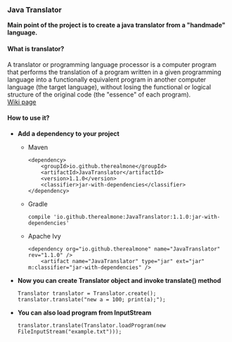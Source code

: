 <h3>Java Translator</h3>
<p>
    <b> Main point of the project is to create a java translator from a "handmade" language. </b>
</p>
<h4>What is translator?</h4>
<p> 
    A translator or programming language processor is a computer program that performs the translation of a program written in a given programming language into a functionally equivalent program in another computer language (the target language), without losing the functional or logical structure of the original code (the "essence" of each program).
    <br><a href="https://en.wikipedia.org/wiki/Translator_(computing)">Wiki page</a>
</p>
<h4>How to use it?</h4>
<p>
    <ul>
        <li>
            <strong>Add a dependency to your project</strong>
            <ul>
                <li>
                    <p>Maven</p>
                    <pre><code>&lt;dependency>
    &lt;groupId>io.github.therealmone&lt;/groupId>
    &lt;artifactId>JavaTranslator&lt;/artifactId>
    &lt;version>1.1.0&lt;/version>
    &lt;classifier>jar-with-dependencies&lt;/classifier>
&lt;/dependency></code></pre>
                </li>
                <li>
                    <p>Gradle
                    <pre><code>compile 'io.github.therealmone:JavaTranslator:1.1.0:jar-with-dependencies'</code></pre>
               </li>
               <li>
                <p>Apache Ivy
                <pre><code>&lt;dependency org="io.github.therealmone" name="JavaTranslator" rev="1.1.0" />
    &lt;artifact name="JavaTranslator" type="jar" ext="jar" m:classifier="jar-with-dependencies" /></code></pre>
               </li>
            </ul>
        </li>
        <li>
            <strong>Now you can create Translator object and invoke translate() method</strong>
            <pre><code>Translator translator = Translator.create();
translator.translate("new a = 100; print(a);");</code></pre>
        </li>
        <li>
            <strong>You can also load program from InputStream</strong>
            <pre><code>translator.translate(Translator.loadProgram(new FileInputStream("example.txt")));</code></pre>
        </li>
    </ul>
</p>